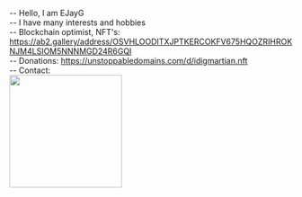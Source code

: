 -- Hello, I am EJayG<br/>
-- I have many interests and hobbies<br/>
-- Blockchain optimist, NFT's:
https://ab2.gallery/address/OSVHLOODITXJPTKERCOKFV675HQOZRIHROKNJM4LSIOM5NNNMGD24R6GQI<br/>
-- Donations: https://unstoppabledomains.com/d/idigmartian.nft<br/>
-- Contact:<br/>
<img src="https://user-images.githubusercontent.com/87142245/151285697-dc638ca8-ebd0-4260-9c85-6cd7b0c039af.png" height="200" width="200"><img/>
